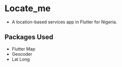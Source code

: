 
# Locate_me

- A location-based services app in Flutter for Nigeria.

## Packages Used
 
 - Flutter Map
 - Geocoder
 - Lat Long

##
